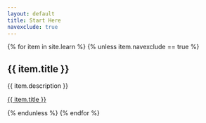 ```yaml
---
layout: default
title: Start Here
navexclude: true
---
```


{% for item in site.learn %}
{% unless item.navexclude == true %}
  <h2>{{ item.title }}</h2>
  <p>{{ item.description }}</p>
  <p><a href="{{ item.url | relative_url }}">{{ item.title }}</a></p>
{% endunless %}
{% endfor %}
